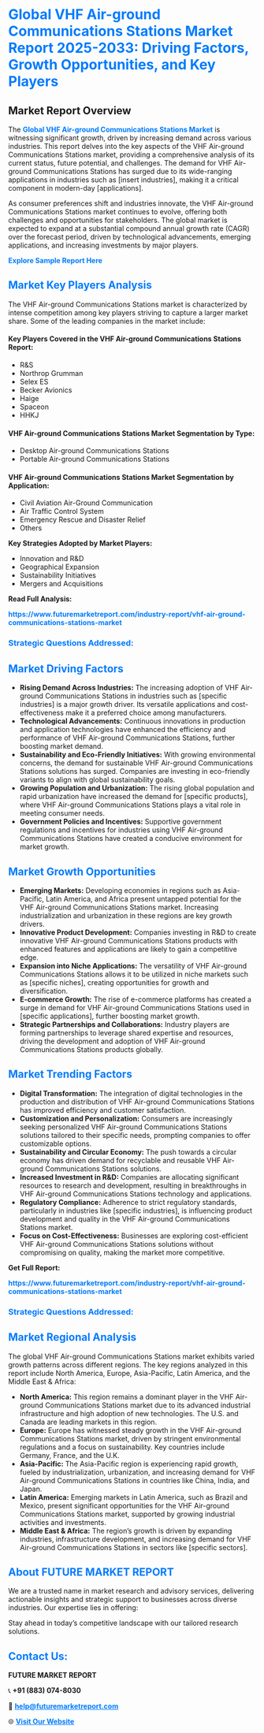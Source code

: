 <h1 style="color: #007BFF;">Global VHF Air-ground Communications Stations Market Report 2025-2033: Driving Factors, Growth Opportunities, and Key Players</h1>

<section id="overview">
<h2>Market Report Overview</h2>
<p>The <a href="https://www.futuremarketreport.com/industry-report/vhf-air-ground-communications-stations-market" style="color: #007BFF; text-decoration: none;"><strong>Global VHF Air-ground Communications Stations Market</strong></a> is witnessing significant growth, driven by increasing demand across various industries. This report delves into the key aspects of the VHF Air-ground Communications Stations market, providing a comprehensive analysis of its current status, future potential, and challenges. The demand for VHF Air-ground Communications Stations has surged due to its wide-ranging applications in industries such as [insert industries], making it a critical component in modern-day [applications].</p>
<p>As consumer preferences shift and industries innovate, the VHF Air-ground Communications Stations market continues to evolve, offering both challenges and opportunities for stakeholders. The global market is expected to expand at a substantial compound annual growth rate (CAGR) over the forecast period, driven by technological advancements, emerging applications, and increasing investments by major players.</p>
</section>

<section id="overview">
<p><a href="https://www.futuremarketreport.com/request-sample/reportId=88605" style="color: #007BFF; text-decoration: none;"><strong>Explore Sample Report Here</strong></a></p>
</section>

<section id="key-players">
<h2 style="color: #007BFF;">Market Key Players Analysis</h2>
<p>The VHF Air-ground Communications Stations market is characterized by intense competition among key players striving to capture a larger market share. Some of the leading companies in the market include:</p>
<h4>Key Players Covered in the VHF Air-ground Communications Stations Report:</h4>
<ul><li>R&amp;S</li><li>Northrop Grumman</li><li>Selex ES</li><li>Becker Avionics</li><li>Haige</li><li>Spaceon</li><li>HHKJ</li></ul>
<h4>VHF Air-ground Communications Stations Market Segmentation by Type:</h4>
<ul><li>Desktop Air-ground Communications Stations</li><li>Portable Air-ground Communications Stations</li></ul>

<h4>VHF Air-ground Communications Stations Market Segmentation by Application:</h4>
<ul><li>Civil Aviation Air-Ground Communication</li><li>Air Traffic Control System</li><li>Emergency Rescue and Disaster Relief</li><li>Others</li></ul>
<p><strong>Key Strategies Adopted by Market Players:</strong></p>
<ul>
<li>Innovation and R&D</li>
<li>Geographical Expansion</li>
<li>Sustainability Initiatives</li>
<li>Mergers and Acquisitions</li>
</ul>
</section>

<section>
<p><strong>Read Full Analysis: </strong></p><a href="https://www.futuremarketreport.com/industry-report/vhf-air-ground-communications-stations-market" style="color: #007BFF; text-decoration: none;"><strong>https://www.futuremarketreport.com/industry-report/vhf-air-ground-communications-stations-market</strong></a>
<h3 style="color: #007BFF;">Strategic Questions Addressed:</h3>
</section>

<section id="driving-factors">
<h2 style="color: #007BFF;">Market Driving Factors</h2>
<ul>
<li><strong>Rising Demand Across Industries:</strong> The increasing adoption of VHF Air-ground Communications Stations in industries such as [specific industries] is a major growth driver. Its versatile applications and cost-effectiveness make it a preferred choice among manufacturers.</li>
<li><strong>Technological Advancements:</strong> Continuous innovations in production and application technologies have enhanced the efficiency and performance of VHF Air-ground Communications Stations, further boosting market demand.</li>
<li><strong>Sustainability and Eco-Friendly Initiatives:</strong> With growing environmental concerns, the demand for sustainable VHF Air-ground Communications Stations solutions has surged. Companies are investing in eco-friendly variants to align with global sustainability goals.</li>
<li><strong>Growing Population and Urbanization:</strong> The rising global population and rapid urbanization have increased the demand for [specific products], where VHF Air-ground Communications Stations plays a vital role in meeting consumer needs.</li>
<li><strong>Government Policies and Incentives:</strong> Supportive government regulations and incentives for industries using VHF Air-ground Communications Stations have created a conducive environment for market growth.</li>
</ul>
</section>

<section id="growth-opportunities">
<h2 style="color: #007BFF;">Market Growth Opportunities</h2>
<ul>
<li><strong>Emerging Markets:</strong> Developing economies in regions such as Asia-Pacific, Latin America, and Africa present untapped potential for the VHF Air-ground Communications Stations market. Increasing industrialization and urbanization in these regions are key growth drivers.</li>
<li><strong>Innovative Product Development:</strong> Companies investing in R&D to create innovative VHF Air-ground Communications Stations products with enhanced features and applications are likely to gain a competitive edge.</li>
<li><strong>Expansion into Niche Applications:</strong> The versatility of VHF Air-ground Communications Stations allows it to be utilized in niche markets such as [specific niches], creating opportunities for growth and diversification.</li>
<li><strong>E-commerce Growth:</strong> The rise of e-commerce platforms has created a surge in demand for VHF Air-ground Communications Stations used in [specific applications], further boosting market growth.</li>
<li><strong>Strategic Partnerships and Collaborations:</strong> Industry players are forming partnerships to leverage shared expertise and resources, driving the development and adoption of VHF Air-ground Communications Stations products globally.</li>
</ul>
</section>

<section id="trending-factors">
<h2 style="color: #007BFF;">Market Trending Factors</h2>
<ul>
<li><strong>Digital Transformation:</strong> The integration of digital technologies in the production and distribution of VHF Air-ground Communications Stations has improved efficiency and customer satisfaction.</li>
<li><strong>Customization and Personalization:</strong> Consumers are increasingly seeking personalized VHF Air-ground Communications Stations solutions tailored to their specific needs, prompting companies to offer customizable options.</li>
<li><strong>Sustainability and Circular Economy:</strong> The push towards a circular economy has driven demand for recyclable and reusable VHF Air-ground Communications Stations solutions.</li>
<li><strong>Increased Investment in R&D:</strong> Companies are allocating significant resources to research and development, resulting in breakthroughs in VHF Air-ground Communications Stations technology and applications.</li>
<li><strong>Regulatory Compliance:</strong> Adherence to strict regulatory standards, particularly in industries like [specific industries], is influencing product development and quality in the VHF Air-ground Communications Stations market.</li>
<li><strong>Focus on Cost-Effectiveness:</strong> Businesses are exploring cost-efficient VHF Air-ground Communications Stations solutions without compromising on quality, making the market more competitive.</li>
</ul>
</section>

<section>
<p><strong>Get Full Report: </strong></p><a href="https://www.futuremarketreport.com/industry-report/vhf-air-ground-communications-stations-market" style="color: #007BFF; text-decoration: none;"><strong>https://www.futuremarketreport.com/industry-report/vhf-air-ground-communications-stations-market</strong></a>
<h3 style="color: #007BFF;">Strategic Questions Addressed:</h3>
</section>


<section id="regional-analysis">
<h2 style="color: #007BFF;">Market Regional Analysis</h2>
<p>The global VHF Air-ground Communications Stations market exhibits varied growth patterns across different regions. The key regions analyzed in this report include North America, Europe, Asia-Pacific, Latin America, and the Middle East & Africa:</p>
<ul>
<li><strong>North America:</strong> This region remains a dominant player in the VHF Air-ground Communications Stations market due to its advanced industrial infrastructure and high adoption of new technologies. The U.S. and Canada are leading markets in this region.</li>
<li><strong>Europe:</strong> Europe has witnessed steady growth in the VHF Air-ground Communications Stations market, driven by stringent environmental regulations and a focus on sustainability. Key countries include Germany, France, and the U.K.</li>
<li><strong>Asia-Pacific:</strong> The Asia-Pacific region is experiencing rapid growth, fueled by industrialization, urbanization, and increasing demand for VHF Air-ground Communications Stations in countries like China, India, and Japan.</li>
<li><strong>Latin America:</strong> Emerging markets in Latin America, such as Brazil and Mexico, present significant opportunities for the VHF Air-ground Communications Stations market, supported by growing industrial activities and investments.</li>
<li><strong>Middle East & Africa:</strong> The region’s growth is driven by expanding industries, infrastructure development, and increasing demand for VHF Air-ground Communications Stations in sectors like [specific sectors].</li>
</ul>
</section>

<footer>
<h2 style="color: #007BFF;">About FUTURE MARKET REPORT</h2>
<p>We are a trusted name in market research and advisory services, delivering actionable insights and strategic support to businesses across diverse industries. Our expertise lies in offering:</p>

<p>Stay ahead in today’s competitive landscape with our tailored research solutions.</p>

<h2 style="color: #007BFF;">Contact Us:</h2>
<p><strong>FUTURE MARKET REPORT</strong></p>
<p>📞 <strong>+91 (883) 074-8030</strong></p>
<p>📧 <strong><a href="mailto:help@futuremarketreport.com" style="color: #007BFF;">help@futuremarketreport.com</a></strong></p>
<p>🌐 <strong><a href="https://www.futuremarketreport.com/" style="color: #007BFF;">Visit Our Website</a></strong></p>
</footer>